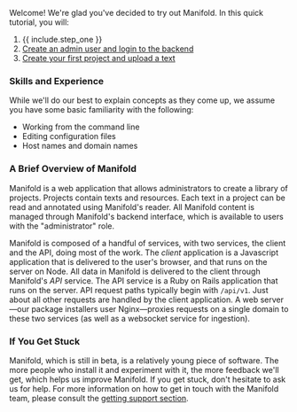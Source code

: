 
Welcome! We're glad you've decided to try out Manifold. In this quick tutorial, you will:

1. {{ include.step_one }}
2. [Create an admin user and login to the backend](/docs/installing/access_backend.html)
3. [Create your first project and upload a text](/docs/installing/first_project.html)

### Skills and Experience

While we'll do our best to explain concepts as they come up, we assume you have some basic familiarity with the following:

* Working from the command line
* Editing configuration files
* Host names and domain names

### A Brief Overview of Manifold

Manifold is a web application that allows administrators to create a library of projects. Projects contain texts and resources. Each text in a project can be read and annotated using Manifold's reader. All Manifold content is managed through Manifold's backend interface, which is available to users with the "administrator" role.

Manifold is composed of a handful of services, with two services, the client and the API, doing most of the work. The _client_ application is a Javascript application that is delivered to the user's browser, and that runs on the server on Node. All data in Manifold is delivered to the client through Manifold's _API_ service. The API service is a Ruby on Rails application that runs on the server. API request paths typically begin with `/api/v1`. Just about all other requests are handled by the client application. A web server—our package installers user Nginx—proxies requests on a single domain to these two services (as well as a websocket service for ingestion).

### If You Get Stuck

Manifold, which is still in beta, is a relatively young piece of software. The more people who install it and experiment with it, the more feedback we'll get, which helps us improve Manifold. If you get stuck, don't hesitate to ask us for help. For more information on how to get in touch with the Manifold team, please consult the [getting support section](/docs/index.html#getting_support).
